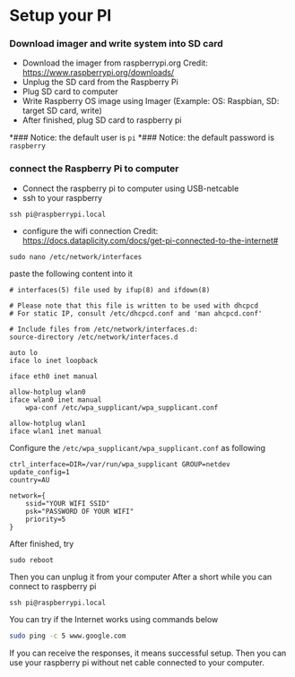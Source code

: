 # Setup your PI

### Download imager and write system into SD card
- Download the imager from raspberrypi.org
Credit: https://www.raspberrypi.org/downloads/
- Unplug the SD card from the Raspberry Pi
- Plug SD card to computer
- Write Raspberry OS image using Imager
  (Example: OS: Raspbian, SD: target SD card, write)
- After finished, plug SD card to raspberry pi

*### Notice: the default user is ```pi```
*### Notice: the default password is ```raspberry```

### connect the Raspberry Pi to computer
- Connect the raspberry pi to computer using USB-netcable
- ssh to your raspberry

```unix
ssh pi@raspberrypi.local
```
- configure the wifi connection
Credit: https://docs.dataplicity.com/docs/get-pi-connected-to-the-internet#

```linux
sudo nano /etc/network/interfaces
```
paste the following content into it
```vim
# interfaces(5) file used by ifup(8) and ifdown(8)

# Please note that this file is written to be used with dhcpcd
# For static IP, consult /etc/dhcpcd.conf and 'man ahcpcd.conf'

# Include files from /etc/network/interfaces.d:
source-directory /etc/network/interfaces.d

auto lo
iface lo inet loopback

iface eth0 inet manual

allow-hotplug wlan0
iface wlan0 inet manual
    wpa-conf /etc/wpa_supplicant/wpa_supplicant.conf

allow-hotplug wlan1
iface wlan1 inet manual
```

Configure the ```/etc/wpa_supplicant/wpa_supplicant.conf```
as following
```vim
ctrl_interface=DIR=/var/run/wpa_supplicant GROUP=netdev
update_config=1
country=AU

network={
    ssid="YOUR WIFI SSID"
    psk="PASSWORD OF YOUR WIFI"
    priority=5
}

```
After finished, try

```linux
sudo reboot
```
Then you can unplug it from your computer
After a short while you can connect to raspberry pi
```linux
ssh pi@raspberrypi.local
```
You can try if the Internet works using commands below
```bash
sudo ping -c 5 www.google.com
```
If you can receive the responses, it means successful setup.
Then you can use your raspberry pi without net cable connected to your computer.
